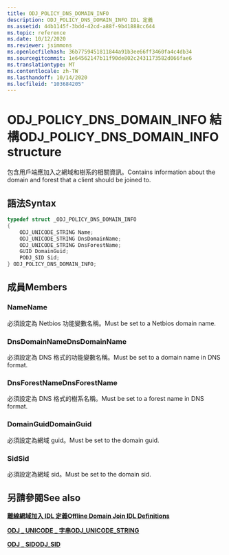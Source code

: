 ```yaml
---
title: ODJ_POLICY_DNS_DOMAIN_INFO
description: ODJ_POLICY_DNS_DOMAIN_INFO IDL 定義
ms.assetid: 44b1145f-3bdd-42cd-a88f-9b41888cc644
ms.topic: reference
ms.date: 10/12/2020
ms.reviewer: jsimmons
ms.openlocfilehash: 36b7759451811844a91b3ee66ff3460fa4c4db34
ms.sourcegitcommit: 1e64562147b11f90de802c2431173582d066fae6
ms.translationtype: MT
ms.contentlocale: zh-TW
ms.lasthandoff: 10/14/2020
ms.locfileid: "103684205"
---
```

# <a name="odj_policy_dns_domain_info-structure"></a><span data-ttu-id="1290d-103">ODJ_POLICY_DNS_DOMAIN_INFO 結構</span><span class="sxs-lookup"><span data-stu-id="1290d-103">ODJ_POLICY_DNS_DOMAIN_INFO structure</span></span>

<span data-ttu-id="1290d-104">包含用戶端應加入之網域和樹系的相關資訊。</span><span class="sxs-lookup"><span data-stu-id="1290d-104">Contains information about the domain and forest that a client should be joined to.</span></span>

## <a name="syntax"></a><span data-ttu-id="1290d-105">語法</span><span class="sxs-lookup"><span data-stu-id="1290d-105">Syntax</span></span>

```C++
typedef struct _ODJ_POLICY_DNS_DOMAIN_INFO
{
    ODJ_UNICODE_STRING Name;
    ODJ_UNICODE_STRING DnsDomainName;
    ODJ_UNICODE_STRING DnsForestName;
    GUID DomainGuid;
    PODJ_SID Sid;
} ODJ_POLICY_DNS_DOMAIN_INFO;
```

## <a name="members"></a><span data-ttu-id="1290d-106">成員</span><span class="sxs-lookup"><span data-stu-id="1290d-106">Members</span></span>

### <a name="name"></a><span data-ttu-id="1290d-107">Name</span><span class="sxs-lookup"><span data-stu-id="1290d-107">Name</span></span>

<span data-ttu-id="1290d-108">必須設定為 Netbios 功能變數名稱。</span><span class="sxs-lookup"><span data-stu-id="1290d-108">Must be set to a Netbios domain name.</span></span>

### <a name="dnsdomainname"></a><span data-ttu-id="1290d-109">DnsDomainName</span><span class="sxs-lookup"><span data-stu-id="1290d-109">DnsDomainName</span></span>

<span data-ttu-id="1290d-110">必須設定為 DNS 格式的功能變數名稱。</span><span class="sxs-lookup"><span data-stu-id="1290d-110">Must be set to a domain name in DNS format.</span></span>

### <a name="dnsforestname"></a><span data-ttu-id="1290d-111">DnsForestName</span><span class="sxs-lookup"><span data-stu-id="1290d-111">DnsForestName</span></span>

<span data-ttu-id="1290d-112">必須設定為 DNS 格式的樹系名稱。</span><span class="sxs-lookup"><span data-stu-id="1290d-112">Must be set to a forest name in DNS format.</span></span>

### <a name="domainguid"></a><span data-ttu-id="1290d-113">DomainGuid</span><span class="sxs-lookup"><span data-stu-id="1290d-113">DomainGuid</span></span>

<span data-ttu-id="1290d-114">必須設定為網域 guid。</span><span class="sxs-lookup"><span data-stu-id="1290d-114">Must be set to the domain guid.</span></span>

### <a name="sid"></a><span data-ttu-id="1290d-115">Sid</span><span class="sxs-lookup"><span data-stu-id="1290d-115">Sid</span></span>

<span data-ttu-id="1290d-116">必須設定為網域 sid。</span><span class="sxs-lookup"><span data-stu-id="1290d-116">Must be set to the domain sid.</span></span>

## <a name="see-also"></a><span data-ttu-id="1290d-117">另請參閱</span><span class="sxs-lookup"><span data-stu-id="1290d-117">See also</span></span>

[<span data-ttu-id="1290d-118">**離線網域加入 IDL 定義**</span><span class="sxs-lookup"><span data-stu-id="1290d-118">**Offline Domain Join IDL Definitions**</span></span>](odj-idl.md)

[<span data-ttu-id="1290d-119">**ODJ \_ UNICODE \_ 字串**</span><span class="sxs-lookup"><span data-stu-id="1290d-119">**ODJ\_UNICODE\_STRING**</span></span>](odj-odj_unicode_string.md)

[<span data-ttu-id="1290d-120">**ODJ \_ SID**</span><span class="sxs-lookup"><span data-stu-id="1290d-120">**ODJ\_SID**</span></span>](odj-odj_sid.md)
